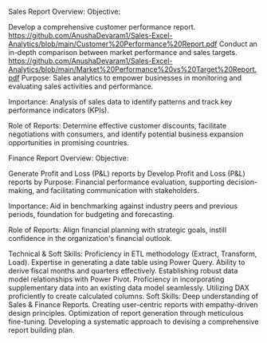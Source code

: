 Sales Report Overview:
Objective:

Develop a comprehensive customer performance report.
https://github.com/AnushaDevaram1/Sales-Excel-Analytics/blob/main/Customer%20Performance%20Report.pdf
Conduct an in-depth comparison between market performance and sales targets.
https://github.com/AnushaDevaram1/Sales-Excel-Analytics/blob/main/Market%20Performance%20vs%20Target%20Report.pdf
Purpose: Sales analytics to empower businesses in monitoring and evaluating sales activities and performance.

Importance: Analysis of sales data to identify patterns and track key performance indicators (KPIs).

Role of Reports: Determine effective customer discounts, facilitate negotiations with consumers, and identify potential business expansion opportunities in promising countries.

Finance Report Overview:
Objective:

Generate Profit and Loss (P&L) reports by 
Develop Profit and Loss (P&L) reports by
Purpose: Financial performance evaluation, supporting decision-making, and facilitating communication with stakeholders.

Importance: Aid in benchmarking against industry peers and previous periods, foundation for budgeting and forecasting.

Role of Reports: Align financial planning with strategic goals, instill confidence in the organization's financial outlook.

Technical & Soft Skills:
 Proficiency in ETL methodology (Extract, Transform, Load).
 Expertise in generating a date table using Power Query.
 Ability to derive fiscal months and quarters effectively.
 Establishing robust data model relationships with Power Pivot.
 Proficiency in incorporating supplementary data into an existing data model seamlessly.
 Utilizing DAX proficiently to create calculated columns.
Soft Skills:
 Deep understanding of Sales & Finance Reports.
 Creating user-centric reports with empathy-driven design principles.
 Optimization of report generation through meticulous fine-tuning.
 Developing a systematic approach to devising a comprehensive report building plan.
